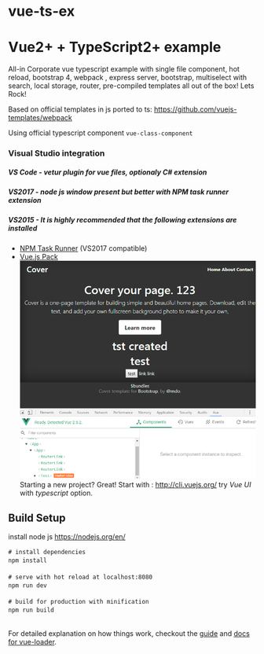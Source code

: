 # vue-ts-ex

#  Vue2+ + TypeScript2+ example 
 All-in Corporate vue typescript example with single file component, hot reload, bootstrap 4,  webpack , express server, 
 bootstrap, multiselect with search,
 local storage, router, pre-compiled templates all out of the box! Lets Rock!
 
 Based on official templates in js ported to ts: 
 https://github.com/vuejs-templates/webpack

 Using official typescript component
 `vue-class-component`

### Visual Studio integration
##### VS Code -  vetur plugin for vue files, optionaly C# extension
##### VS2017 - node js window present but better with NPM task runner extension
##### VS2015 - It is highly recommended that the following extensions are installed
- [NPM Task Runner](https://visualstudiogallery.msdn.microsoft.com/8f2f2cbc-4da5-43ba-9de2-c9d08ade4941) (VS2017 compatible)
- [Vue.js Pack](https://visualstudiogallery.msdn.microsoft.com/30fd019a-7b90-4f75-bb54-b8f49f18fbe1)
![screenshoot](capture.PNG)
Starting a new project? Great! Start with :
http://cli.vuejs.org/
try *Vue UI* with *typescript* option.
## Build Setup

install node js
https://nodejs.org/en/
``` cmd
# install dependencies
npm install

# serve with hot reload at localhost:8080
npm run dev

# build for production with minification
npm run build



```

For detailed explanation on how things work, checkout the [guide](http://vuejs-templates.github.io/webpack/) and [docs for vue-loader](http://vuejs.github.io/vue-loader).
